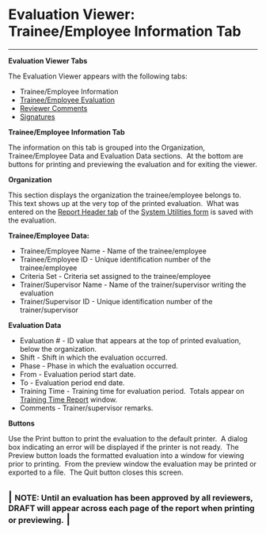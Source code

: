 # Evaluation Viewer: Trainee/Employee Information Tab 
---

**Evaluation Viewer Tabs**

The Evaluation Viewer appears with the following tabs:

- Trainee/Employee Information
- [Trainee/Employee Evaluation](<7ddh.md>)
- [Reviewer Comments](<7ddr.md>)
- [Signatures](<evlvwsig.md>)

**Trainee/Employee Information Tab**

The information on this tab is grouped into the Organization, 
Trainee/Employee Data and Evaluation Data sections.&nbsp; At the bottom are 
buttons for printing and previewing the evaluation and for exiting the viewer.

**Organization**

This section displays the organization the trainee/employee belongs to.&nbsp; 
This text shows up at the very top of the printed evaluation.&nbsp; What was 
entered on the 
[Report Header tab](<7mrh.md>) of the [System Utilities form](<7mk0.md>) is saved with the evaluation.

**Trainee/Employee Data:**

- Trainee/Employee Name - Name of the trainee/employee
- Trainee/Employee ID - Unique identification number of the trainee/employee
- Criteria Set - Criteria set assigned to the trainee/employee
- Trainer/Supervisor Name - Name of the trainer/supervisor writing the evaluation
- Trainer/Supervisor ID - Unique identification number of the trainer/supervisor

**Evaluation Data**

- Evaluation # - ID value that appears at the top of printed evaluation, 
below the organization.
- Shift - Shift in which the evaluation occurred.
- Phase - Phase in which the evaluation occurred.
- From - Evaluation period start date.
- To - Evaluation period end date.
- Training Time - Training time for evaluation period.&nbsp; Totals appear 
on [Training Time Report](<trntimrp.md>) window.
- Comments - Trainer/supervisor remarks.

**Buttons**

Use the Print button to print the evaluation to the default printer.&nbsp; A 
dialog box indicating an error will be displayed if the printer is not ready.&nbsp; 
The Preview button loads the formatted evaluation into a window for viewing 
prior to printing.&nbsp; From the preview window the evaluation may be printed 
or exported to a file.&nbsp; The Quit button closes this screen.

| <font size="3"><b>NOTE</b>:  Until an evaluation has been 
approved by all reviewers, DRAFT will appear across each page of the report 
when printing or previewing.</font> |
---